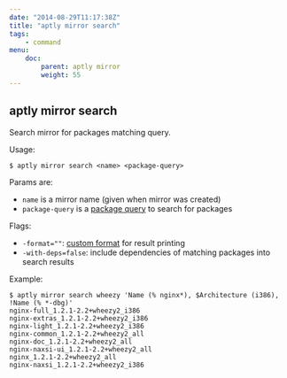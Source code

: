 ```yaml
---
date: "2014-08-29T11:17:38Z"
title: "aptly mirror search"
tags:
    - command
menu:
    doc:
        parent: aptly mirror
        weight: 55
---
```


aptly mirror search
-------------------

Search mirror for packages matching query.

Usage:

    $ aptly mirror search <name> <package-query>

Params are:

-   `name` is a mirror name (given when mirror was created)
-   `package-query` is a [package query](/doc/feature/query/) to
    search for packages

Flags:

-   `-format=""`:
    [custom format](/doc/feature/package-display/) for result printing
-   `-with-deps=false`: include dependencies of matching packages
    into search results

Example:

    $ aptly mirror search wheezy 'Name (% nginx*), $Architecture (i386), !Name (% *-dbg)'
    nginx-full_1.2.1-2.2+wheezy2_i386
    nginx-extras_1.2.1-2.2+wheezy2_i386
    nginx-light_1.2.1-2.2+wheezy2_i386
    nginx-common_1.2.1-2.2+wheezy2_all
    nginx-doc_1.2.1-2.2+wheezy2_all
    nginx-naxsi-ui_1.2.1-2.2+wheezy2_all
    nginx_1.2.1-2.2+wheezy2_all
    nginx-naxsi_1.2.1-2.2+wheezy2_i386